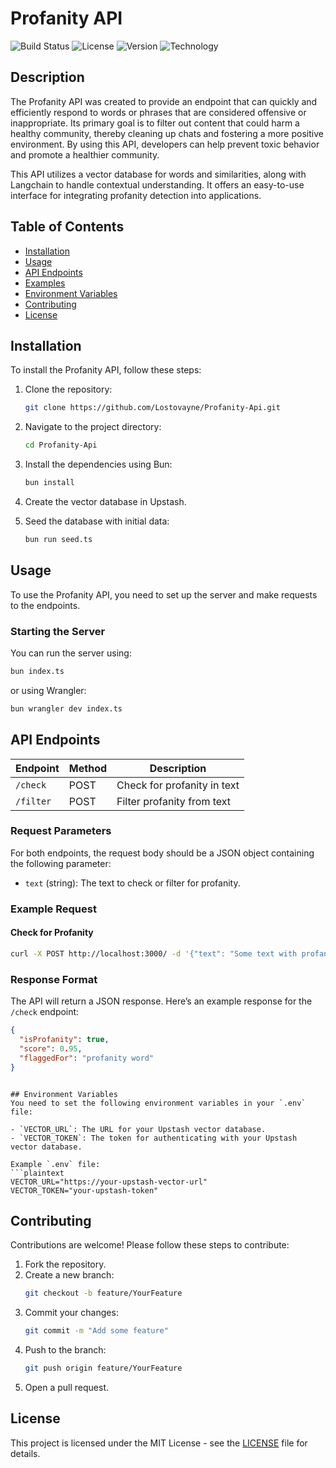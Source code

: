 # Profanity API

![Build Status](https://img.shields.io/badge/build-passing-brightgreen)
![License](https://img.shields.io/badge/license-MIT-blue)
![Version](https://img.shields.io/badge/version-1.0.0-orange)
![Technology](https://img.shields.io/badge/technology-Bun.js-blue)

## Description
The Profanity API was created to provide an endpoint that can quickly and efficiently respond to words or phrases that are considered offensive or inappropriate. Its primary goal is to filter out content that could harm a healthy community, thereby cleaning up chats and fostering a more positive environment. By using this API, developers can help prevent toxic behavior and promote a healthier community.

This API utilizes a vector database for words and similarities, along with Langchain to handle contextual understanding. It offers an easy-to-use interface for integrating profanity detection into applications.

## Table of Contents
- [Installation](#installation)
- [Usage](#usage)
- [API Endpoints](#api-endpoints)
- [Examples](#examples)
- [Environment Variables](#environment-variables)
- [Contributing](#contributing)
- [License](#license)

## Installation
To install the Profanity API, follow these steps:

1. Clone the repository:
   ```bash
   git clone https://github.com/Lostovayne/Profanity-Api.git
   ```

2. Navigate to the project directory:
   ```bash
   cd Profanity-Api
   ```

3. Install the dependencies using Bun:
   ```bash
   bun install
   ```

4. Create the vector database in Upstash.

5. Seed the database with initial data:
   ```bash
   bun run seed.ts
   ```

## Usage
To use the Profanity API, you need to set up the server and make requests to the endpoints.

### Starting the Server
You can run the server using:
```bash
bun index.ts
```
or using Wrangler:
```bash
bun wrangler dev index.ts
```

## API Endpoints
| Endpoint       | Method | Description                     |
|----------------|--------|---------------------------------|
| `/check`       | POST   | Check for profanity in text     |
| `/filter`      | POST   | Filter profanity from text      |

### Request Parameters
For both endpoints, the request body should be a JSON object containing the following parameter:

- `text` (string): The text to check or filter for profanity.

### Example Request
#### Check for Profanity
```bash
curl -X POST http://localhost:3000/ -d '{"text": "Some text with profanity"}'
```


### Response Format
The API will return a JSON response. Here’s an example response for the `/check` endpoint:

```json
{
  "isProfanity": true,
  "score": 0.95,
  "flaggedFor": "profanity word"
}
```

```

## Environment Variables
You need to set the following environment variables in your `.env` file:

- `VECTOR_URL`: The URL for your Upstash vector database.
- `VECTOR_TOKEN`: The token for authenticating with your Upstash vector database.

Example `.env` file:
```plaintext
VECTOR_URL="https://your-upstash-vector-url"
VECTOR_TOKEN="your-upstash-token"
```

## Contributing
Contributions are welcome! Please follow these steps to contribute:

1. Fork the repository.
2. Create a new branch:
   ```bash
   git checkout -b feature/YourFeature
   ```
3. Commit your changes:
   ```bash
   git commit -m "Add some feature"
   ```
4. Push to the branch:
   ```bash
   git push origin feature/YourFeature
   ```
5. Open a pull request.

## License
This project is licensed under the MIT License - see the [LICENSE](LICENSE) file for details.